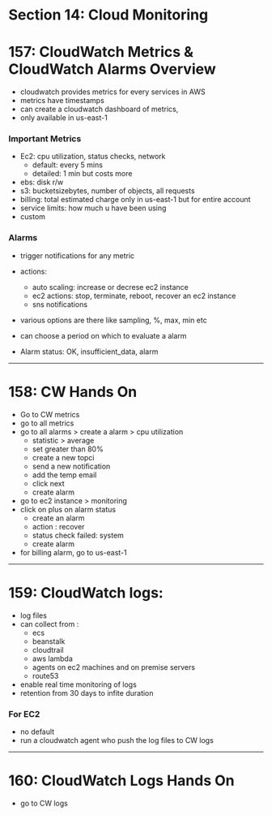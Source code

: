 # Section 14: Cloud Monitoring

# 157: CloudWatch Metrics & CloudWatch Alarms Overview
- cloudwatch provides metrics for every services in AWS
- metrics have timestamps
- can create a cloudwatch dashboard of metrics,
- only available in us-east-1

### Important Metrics
- Ec2: cpu utilization, status checks, network
  - default: every 5 mins
  - detailed: 1 min but costs more
- ebs: disk r/w
- s3: bucketsizebytes, number of objects, all requests
- billing: total estimated charge only in us-east-1 but for entire account
- service limits: how much u have been using
- custom

### Alarms
- trigger notifications for any metric
- actions:
  - auto scaling: increase or decrese ec2 instance
  - ec2 actions: stop, terminate, reboot, recover an ec2 instance
  - sns notifications
 
- various options are there like sampling, %, max, min etc
- can choose a period on which to evaluate a alarm
- Alarm status: OK, insufficient_data, alarm

---

# 158: CW Hands On
- Go to CW metrics
- go to all metrics
- go to all alarms > create a alarm > cpu utilization
  - statistic > average
  - set greater than 80%
  - create a new topci
  - send a new notification
  - add the temp email
  - click next
  - create alarm
- go to ec2 instance > monitoring
- click on plus on alarm status
  - create an alarm
  - action : recover
  - status check failed: system
  - create alarm
- for billing alarm, go to us-east-1

---

# 159: CloudWatch logs:
- log files
- can collect from :
  - ecs
  - beanstalk
  - cloudtrail
  - aws lambda
  - agents on ec2 machines and on premise servers
  - route53
- enable real time monitoring of logs
- retention from 30 days to infite duration

### For EC2
- no default
- run a cloudwatch agent who push the log files to CW logs

---

# 160: CloudWatch Logs Hands On
- go to CW logs

